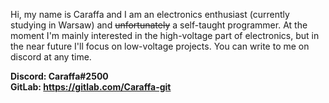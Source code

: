 Hi, my name is Caraffa and I am an electronics enthusiast (currently studying in Warsaw) and ~~unfortunately~~ a self-taught programmer. At the moment I'm mainly interested in the high-voltage part of electronics, but in the near future I'll focus on low-voltage projects. You can write to me on discord at any time.

**Discord: Caraffa#2500**   
**GitLab: https://gitlab.com/Caraffa-git**   

<!--
**Caraffa-git/Caraffa-git** is a ✨ _special_ ✨ repository because its `README.md` (this file) appears on your GitHub profile.

Here are some ideas to get you started:

- 🔭 I’m currently working on ...
- 🌱 I’m currently learning ...
- 👯 I’m looking to collaborate on ...
- 🤔 I’m looking for help with ...
- 💬 Ask me about ...
- 📫 How to reach me: ...
- 😄 Pronouns: ...
- ⚡ Fun fact: ...
-->
